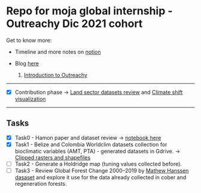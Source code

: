# Repo for moja global internship - Outreachy Dic 2021 cohort

Get to know more:

- Timeline and more notes on [notion](https://www.notion.so/Internship-David-follow-up-823acd5f41fc4d158bd7b8563463c4e9#03b8d4c57ad1495d90e65d5fd7f5fed4)
- Blog [here](https://ocreatus.com/)

    1. [Introduction to Outreachy](https://ocreatus.com/2021/12/introduction-for-outreachy/)

---

- [x] Contribution phase &rarr; [Land sector datasets review](2021-08_Contribution-Outreachy/DGA-Moja_Global_Datasets.ipynb) and [Climate shift visualization](2021-08_Contribution-Outreachy/David_Guevara_Climate_Shift_Visuals.ipynb)

---

## **Tasks**

- [x] Task0 - Hamon paper and dataset review &rarr; [notebook here](2021-12-08_Task0-MOESM/Hamon.ipynb)
- [x] Task1 - Belize and Colombia Worldclim datasets collection for bioclimatic variables (AMT, PTA) - generated datasets in Gdrive. &rarr; [Clipped rasters and shapefiles](2021-12-13_Task1-Worldclim(Colombia-Belize)/Wordclim_clips.ipynb)
- [ ] Task2 - Generate a Holdridge map (tuning values collected before).
- [ ] Task3 - Review Global Forest Change 2000–2019 by [Mathew Hanssen dasaset](https://data.globalforestwatch.org/documents/14228e6347c44f5691572169e9e107ad/explore) and explore it use for the data already collected in cober and regeneration forests.
